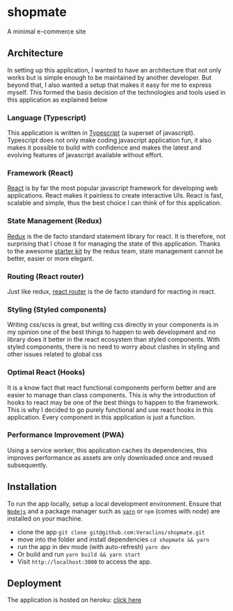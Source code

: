 # shopmate

A minimal e-commerce site

## Architecture

In setting up this application, I wanted to have an architecture that not only works but is simple enough to be maintained by another developer.
But beyond that, I also wanted a setup that makes it easy for me to express myself.
This formed the basis decision of the technologies and tools used in this application as explained below

### Language (Typescript)

This application is written in [Typescript](https://www.typescriptlang.org/) (a superset of javascript). Typescript does not only make coding javascript application fun, it also makes it possible to build with confidence and makes the latest and evolving features of javascript available without effort.

### Framework (React)

[React](https://reactjs.org/) is by far the most popular javascript framework for developing web applications. React makes it painless to create interactive UIs. React is fast, scalable and simple, thus the best choice I can think of for this application.

### State Management (Redux)

[Redux](https://redux.js.org/) is the de facto standard statement library for react. It is therefore, not surprising that I chose it for managing the state of this application. Thanks to the awesome  [starter kit](https://redux-starter-kit.js.org/) by the redux team, state management cannot be better, easier or more elegant.

### Routing (React router)

Just like redux, [react router](https://reacttraining.com/react-router/) is the de facto standard for reacting in react.

### Styling (Styled components)

Writing css/scss is great, but writing css directly in your components is in my opinion one of the best things to happen to web development and no library does it better in the react ecosystem than styled components. With styled components, there is no need to worry about clashes in styling and other issues related to global css

### Optimal React (Hooks)

It is a know fact that react functional components perform better and are easier to manage than class components. This is why the introduction of hooks to react may be one of the best things to happen to the framework. This is why I decided to go purely functional and use react hooks in this application. Every component in this application is just a function.

### Performance Improvement (PWA)

Using a service worker, this application caches its dependencies, this improves performance as assets are only downloaded once and reused subsequently.

## Installation

To run the app locally, setup a local development environment. Ensure that [`Nodejs`](https://nodejs.org/en/download/) and a package manager such as [`yarn`](https://yarnpkg.com/en/docs/install/) or `npm` (comes with node) are installed on your machine.

- clone the app `git clone git@github.com:Veraclins/shopmate.git`
- move into the folder and install dependencies `cd shopmate && yarn`
- run the app in dev mode (with auto-refresh) `yarn dev`
- Or build and run `yarn build && yarn start`
- Visit `http://localhost:3000` to access the app.

## Deployment

The application is hosted on heroku: [click here](https://clinton-shop.herokuapp.com/)

